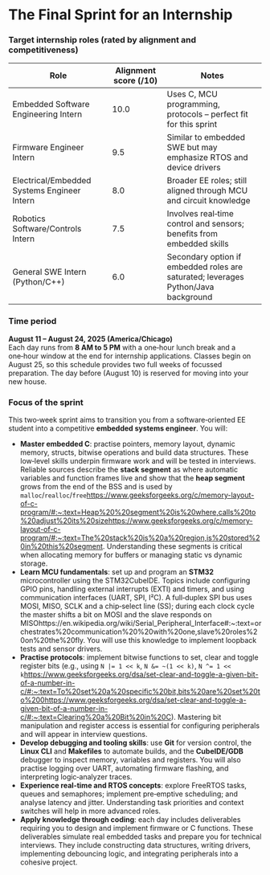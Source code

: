 
The Final Sprint for an Internship
==================================

### Target internship roles (rated by alignment and competitiveness)

| Role | Alignment score (/10) | Notes |
|---|---|---|
| Embedded Software Engineering Intern | 10.0 | Uses C, MCU programming, protocols – perfect fit for this sprint |
| Firmware Engineer Intern | 9.5 | Similar to embedded SWE but may emphasize RTOS and device drivers |
| Electrical/Embedded Systems Engineer Intern | 8.0 | Broader EE roles; still aligned through MCU and circuit knowledge |
| Robotics Software/Controls Intern | 7.5 | Involves real‑time control and sensors; benefits from embedded skills |
| General SWE Intern (Python/C++) | 6.0 | Secondary option if embedded roles are saturated; leverages Python/Java background |

### Time period

**August 11 – August 24, 2025 (America/Chicago)**  
Each day runs from **8 AM to 5 PM** with a one‑hour lunch break and a one‑hour window at the end for internship applications. Classes begin on August 25, so this schedule provides two full weeks of focussed preparation. The day before (August 10) is reserved for moving into your new house.

### Focus of the sprint

This two‑week sprint aims to transition you from a software‑oriented EE student into a competitive **embedded systems engineer**.  You will:

- **Master embedded C**: practise pointers, memory layout, dynamic memory, structs, bitwise operations and build data structures.  These low‑level skills underpin firmware work and will be tested in interviews.  Reliable sources describe the **stack segment** as where automatic variables and function frames live and show that the **heap segment** grows from the end of the BSS and is used by `malloc`/`realloc`/`free`https://www.geeksforgeeks.org/c/memory-layout-of-c-program/#:~:text=Heap%20%20segment%20is%20where,calls%20to%20adjust%20its%20sizehttps://www.geeksforgeeks.org/c/memory-layout-of-c-program/#:~:text=The%20stack%20is%20a%20region,is%20stored%20in%20this%20segment.  Understanding these segments is critical when allocating memory for buffers or managing static vs dynamic storage.
- **Learn MCU fundamentals**: set up and program an **STM32** microcontroller using the STM32CubeIDE.  Topics include configuring GPIO pins, handling external interrupts (EXTI) and timers, and using communication interfaces (UART, SPI, I²C).  A full‑duplex SPI bus uses MOSI, MISO, SCLK and a chip‑select line (SS); during each clock cycle the master shifts a bit on MOSI and the slave responds on MISOhttps://en.wikipedia.org/wiki/Serial_Peripheral_Interface#:~:text=orchestrates%20communication%20%20with%20one,slave%20roles%20on%20the%20fly.  You will use this knowledge to implement loopback tests and sensor drivers.
- **Practise protocols**: implement bitwise functions to set, clear and toggle register bits (e.g., using `N |= 1 << k`, `N &= ~(1 << k)`, `N ^= 1 << k`https://www.geeksforgeeks.org/dsa/set-clear-and-toggle-a-given-bit-of-a-number-in-c/#:~:text=To%20set%20a%20specific%20bit,bits%20are%20set%20to%200https://www.geeksforgeeks.org/dsa/set-clear-and-toggle-a-given-bit-of-a-number-in-c/#:~:text=Clearing%20a%20Bit%20in%20C).  Mastering bit manipulation and register access is essential for configuring peripherals and will appear in interview questions.
- **Develop debugging and tooling skills**: use **Git** for version control, the **Linux CLI** and **Makefiles** to automate builds, and the **CubeIDE/GDB** debugger to inspect memory, variables and registers.  You will also practise logging over UART, automating firmware flashing, and interpreting logic‑analyzer traces.
- **Experience real‑time and RTOS concepts**: explore FreeRTOS tasks, queues and semaphores; implement pre‑emptive scheduling; and analyse latency and jitter.  Understanding task priorities and context switches will help in more advanced roles.
- **Apply knowledge through coding**: each day includes deliverables requiring you to design and implement firmware or C functions.  These deliverables simulate real embedded tasks and prepare you for technical interviews.  They include constructing data structures, writing drivers, implementing debouncing logic, and integrating peripherals into a cohesive project.






